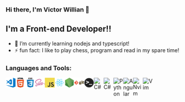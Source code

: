 ### Hi there, I'm Victor Willian 👋

## I'm a Front-end Developer!!

- 🌱 I’m currently learning nodejs and typescript!
- ⚡ fun fact: I like to play chess, program and read in my spare time!

### Languages and Tools:

<img align="left" alt="Visual Studio Code" width="26px" src="https://raw.githubusercontent.com/github/explore/80688e429a7d4ef2fca1e82350fe8e3517d3494d/topics/visual-studio-code/visual-studio-code.png" />
<img align="left" alt="HTML5" width="26px" src="https://raw.githubusercontent.com/github/explore/80688e429a7d4ef2fca1e82350fe8e3517d3494d/topics/html/html.png" />
<img align="left" alt="CSS3" width="26px" src="https://raw.githubusercontent.com/github/explore/80688e429a7d4ef2fca1e82350fe8e3517d3494d/topics/css/css.png" />
<img align="left" alt="Sass" width="26px" src="https://raw.githubusercontent.com/github/explore/80688e429a7d4ef2fca1e82350fe8e3517d3494d/topics/sass/sass.png" />
<img align="left" alt="JavaScript" width="26px" src="https://raw.githubusercontent.com/github/explore/80688e429a7d4ef2fca1e82350fe8e3517d3494d/topics/javascript/javascript.png" />
<img align="left" alt="React" width="26px" src="https://raw.githubusercontent.com/github/explore/80688e429a7d4ef2fca1e82350fe8e3517d3494d/topics/react/react.png" />
<img align="left" alt="Node.js" width="26px" src="https://raw.githubusercontent.com/github/explore/80688e429a7d4ef2fca1e82350fe8e3517d3494d/topics/nodejs/nodejs.png" />
<img align="left" alt="Git" width="26px" src="https://raw.githubusercontent.com/github/explore/80688e429a7d4ef2fca1e82350fe8e3517d3494d/topics/git/git.png" />
<img align="left" alt="Terminal" width="26px" src="https://raw.githubusercontent.com/github/explore/80688e429a7d4ef2fca1e82350fe8e3517d3494d/topics/terminal/terminal.png" />
<img align="left" alt="C#" width="26px" src="https://user-images.githubusercontent.com/47677499/101260801-1f0f4c00-3711-11eb-9aef-6d50540b4e49.png" />
<img align="left" alt="C#" width="26px" src="https://user-images.githubusercontent.com/47677499/101260847-7f05f280-3711-11eb-829e-99614c7aac81.png" />
<img align="left" alt="Python" width="26px" src="https://user-images.githubusercontent.com/47677499/101361176-6adf0400-387d-11eb-94f1-387ae9363861.png" />
<img align="left" alt="Angular" width="26px" src="https://user-images.githubusercontent.com/47677499/101361588-eccf2d00-387d-11eb-8b7a-3c02a60044e9.png" />
<img align="left" alt="Nvim" width="26px" src="https://user-images.githubusercontent.com/47677499/101362069-66671b00-387e-11eb-9155-3b44dc4ef6df.png" />
<img align="left" alt="Vim" width="26px" src="https://user-images.githubusercontent.com/47677499/101362253-a29a7b80-387e-11eb-962d-b9b1bb505fc4.png" />
<br />
<br />

